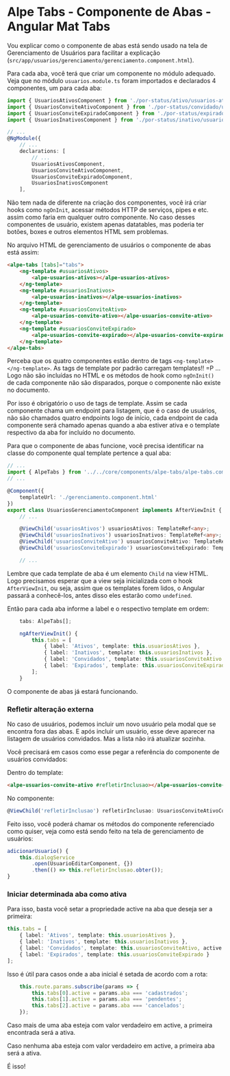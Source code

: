 # Alpe Tabs - Componente de Abas - Angular Mat Tabs

Vou explicar como o componente de abas está sendo usado na tela de Gerenciamento de Usuários para facilitar a explicação (`src/app/usuarios/gerenciamento/gerenciamento.component.html`).

Para cada aba, você terá que criar um componente no módulo adequado. Veja que no módulo `usuarios.module.ts` foram importados e declarados 4 componentes, um para cada aba:

```TypeScript
import { UsuariosAtivosComponent } from './por-status/ativo/usuarios-ativos.component';
import { UsuariosConviteAtivoComponent } from './por-status/convidado/usuarios-convite-ativo.component';
import { UsuariosConviteExpiradoComponent } from './por-status/expirado/usuarios-convite-expirado.component';
import { UsuariosInativosComponent } from './por-status/inativo/usuarios-inativos.component';

// ...
@NgModule({
    // ...
    declarations: [
        // ...
        UsuariosAtivosComponent,
        UsuariosConviteAtivoComponent,
        UsuariosConviteExpiradoComponent,
        UsuariosInativosComponent
    ],
```

Não tem nada de diferente na criação dos componentes, você irá criar hooks como `ngOnInit`, acessar métodos HTTP de serviços, pipes e etc. assim como faria em qualquer outro componente. No caso desses componentes de usuário, existem apenas datatables, mas poderia ter botões, boxes e outros elementos HTML sem problemas. 

No arquivo HTML de gerenciamento de usuários o componente de abas está assim:

```HTML
<alpe-tabs [tabs]="tabs">
    <ng-template #usuariosAtivos>
        <alpe-usuarios-ativos></alpe-usuarios-ativos>
    </ng-template>
    <ng-template #usuariosInativos>
        <alpe-usuarios-inativos></alpe-usuarios-inativos>
    </ng-template>
    <ng-template #usuariosConviteAtivo>
        <alpe-usuarios-convite-ativo></alpe-usuarios-convite-ativo>
    </ng-template>
    <ng-template #usuariosConviteExpirado>
        <alpe-usuarios-convite-expirado></alpe-usuarios-convite-expirado>
    </ng-template>
</alpe-tabs>
```

Perceba que os quatro componentes estão dentro de tags `<ng-template></ng-template>`. As tags de template por padrão carregam templates!! =P ... Logo não são incluídas no HTML e os métodos de hook como `ngOnInit()` de cada componente não são disparados, porque o componente não existe no documento.

Por isso é obrigatório o uso de tags de template. Assim se cada componente chama um endpoint para listagem, que é o caso de usuários, não são chamados quatro endpoints logo de início, cada endpoint de cada componente será chamado apenas quando a aba estiver ativa e o template respectivo da aba for incluído no documento.

Para que o componente de abas funcione, você precisa identificar na classe do componente qual template pertence a qual aba:

```TypeScript
// ...
import { AlpeTabs } from '../../core/components/alpe-tabs/alpe-tabs.component';
// ...

@Component({
    templateUrl: './gerenciamento.component.html'
})
export class UsuariosGerenciamentoComponent implements AfterViewInit {
    // ...

    @ViewChild('usuariosAtivos') usuariosAtivos: TemplateRef<any>;
    @ViewChild('usuariosInativos') usuariosInativos: TemplateRef<any>;
    @ViewChild('usuariosConviteAtivo') usuariosConviteAtivo: TemplateRef<any>;
    @ViewChild('usuariosConviteExpirado') usuariosConviteExpirado: TemplateRef<any>;

    // ...
```

Lembre que cada template de aba é um elemento `Child` na view HTML. Logo precisamos esperar que a view seja inicializada com o hook `AfterViewInit`, ou seja, assim que os templates forem lidos, o Angular passará a conhecê-los, antes disso eles estarão como `undefined`.

Então para cada aba informe a label e o respectivo template em ordem:

```TypeScript
    tabs: AlpeTabs[];

    ngAfterViewInit() {
        this.tabs = [
            { label: 'Ativos', template: this.usuariosAtivos },
            { label: 'Inativos', template: this.usuariosInativos },
            { label: 'Convidados', template: this.usuariosConviteAtivo },
            { label: 'Expirados', template: this.usuariosConviteExpirado }
        ];
    }
```

O componente de abas já estará funcionando.

### Refletir alteração externa

No caso de usuários, podemos incluir um novo usuário pela modal que se encontra fora das abas. E após incluir um usuário, esse deve aparecer na listagem de usuários convidados. Mas a lista não irá atualizar sozinha.

Você precisará em casos como esse pegar a referência do componente de usuários convidados:

Dentro do template:

```HTML
<alpe-usuarios-convite-ativo #refletirInclusao></alpe-usuarios-convite-ativo>
```

No componente:

```TypeScript
@ViewChild('refletirInclusao') refletirInclusao: UsuariosConviteAtivoComponent;
```

Feito isso, você poderá chamar os métodos do componente referenciado como quiser, veja como está sendo feito na tela de gerenciamento de usuários:

```TypeScript
adicionarUsuario() {
    this.dialogService
        .open(UsuarioEditarComponent, {})
        .then(() => this.refletirInclusao.obter());
}
```

### Iniciar determinada aba como ativa

Para isso, basta você setar a propriedade active na aba que deseja ser a primeira:

```TypeScript
this.tabs = [
    { label: 'Ativos', template: this.usuariosAtivos },
    { label: 'Inativos', template: this.usuariosInativos },
    { label: 'Convidados', template: this.usuariosConviteAtivo, active: true },
    { label: 'Expirados', template: this.usuariosConviteExpirado }
];
```

Isso é útil para casos onde a aba inicial é setada de acordo com a rota:

```TypeScript
    this.route.params.subscribe(params => {
        this.tabs[0].active = params.aba === 'cadastrados';
        this.tabs[1].active = params.aba === 'pendentes';
        this.tabs[2].active = params.aba === 'cancelados';
    });
```

Caso mais de uma aba esteja com valor verdadeiro em active, a primeira encontrada será a ativa.

Caso nenhuma aba esteja com valor verdadeiro em active, a primeira aba será a ativa.

É isso!